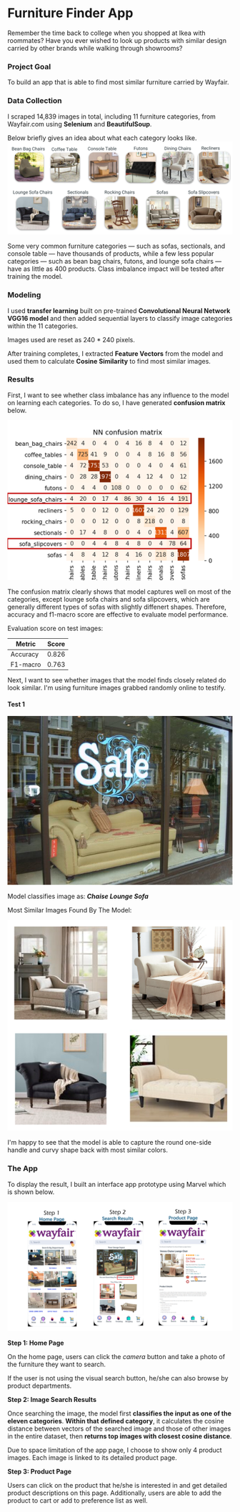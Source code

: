 # Furniture Finder App

Remember the time back to college when you shopped at Ikea with roommates? Have you ever wished to look up products with similar design carried by other brands while walking through showrooms? 



### Project Goal

To build an app that is able to find most similar furniture carried by Wayfair.

### Data Collection

I scraped 14,839 images in total, including 11 furniture categories, from Wayfair.com using **Selenium** and **BeautifulSoup**. 

Below briefly gives an idea about what each category looks like.
![categories](img/categories.PNG) 

Some very common furniture categories — such as sofas, sectionals, and console table — have thousands of products, while a few less popular categories — such as bean bag chairs, futons, and lounge sofa chairs — have as little as 400 products. Class imbalance impact will be tested after training the model.


### Modeling

I used **transfer learning** built on pre-trained **Convolutional Neural Network VGG16 model** and then added sequential layers to classify image categories within the 11 categories.

Images used are reset as 240 * 240 pixels.

After training completes, I extracted **Feature Vectors** from the model and used them to calculate **Cosine Similarity** to find most similar images.

### Results

First, I want to see whether class imbalance has any influence to the model on learning each categories. To do so, I have generated **confusion matrix** below. 

![confusion_matrix](img/confusion_matrix.PNG) 

The confusion matrix clearly shows that model captures well on most of the categories, except lounge sofa chairs and sofa slipcovers, which are generally different types of sofas with slightly diffenert shapes. Therefore, accuracy and f1-macro score are effective to evaluate model performance. 

Evaluation score on test images:

| Metric   |  Score   |
|----------|----------|
| Accuracy |   0.826  |
| F1-macro |   0.763  |

Next, I want to see whether images that the model finds closely related do look similar. I'm using furniture images grabbed randomly online to testify.

#### Test 1
![test1](img/random_furniture_test.jpg) 

Model classifies image as:  _**Chaise Lounge Sofa**_

Most Similar Images Found By The Model:

![test_result](img/test_result.PNG)

I'm happy to see that the model is able to capture the round one-side handle and curvy shape back with most similar colors.

### The App

To display the result, I built an interface app prototype using Marvel which is shown below. 

![app_flow](img/app_flow.PNG)

**Step 1: Home Page** 

On the home page, users can click the *camera* button and take a photo of the furniture they want to search.

If the user is not using the visual search button, he/she can also browse by product departments.

**Step 2: Image Search Results**

Once searching the image, the model first **classifies the input as one of the eleven categories**. **Within that defined category**, it calculates the cosine distance between vectors of the searched image and those of other images in the entire dataset, then **returns top images with closest cosine distance**. 

Due to space limitation of the app page, I choose to show only 4 product images. Each image is linked to its detailed product page.

**Step 3: Product Page**

Users can click on the product that he/she is interested in and get detailed product descriptions on this page. Additionally, users are able to add the product to cart or add to preference list as well. 
